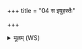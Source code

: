 +++
title = "04 स इषुहस्तैः"

+++
<details><summary>मूलम् (WS)</summary>

स इषुहस्तैः स निषङ्गिभिर्वशी संस्रष्टा युध इन्द्रो गणेन ।  
संसृष्टजित्सोमपा बाहुशर्ध्यूर्ध्वधन्वा प्रतिहिताभिरस्तात् ॥ ४ ॥
</details>
